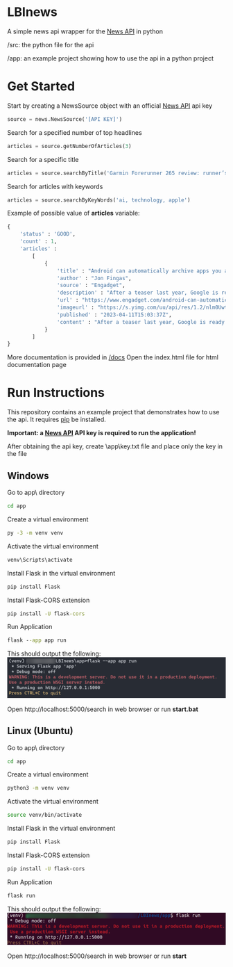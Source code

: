 # LBInews

A simple news api wrapper for the [News API](https://newsapi.org/) in python

/src: the python file for the api

/app: an example project showing how to use the api in a python project



# Get Started 
Start by creating a NewsSource object with an official  [News API](https://newsapi.org/) api key
```python
source = news.NewsSource('[API KEY]')
```

Search for a specified number of top headlines
```python
articles = source.getNumberOfArticles(3)
```

Search for a specific title
```python
articles = source.searchByTitle('Garmin Forerunner 265 review: runner’s best friend gets screen upgrade')
```

Search for articles with keywords
```python
articles = source.searchByKeyWords('ai, technology, apple')
```

Example of possible value of **articles** variable:
```python
{
    'status' : 'GOOD',
    'count' : 1,
    'articles' : 
        [
            {
                'title' : "Android can automatically archive apps you aren't using",
                'author' : "Jon Fingas",
                'source' : "Engadget",
                'description' : "After a teaser last year, Google is ready to help you save space on your phone by shelving unused apps. The company is rolling out an auto-archive feature that removes key parts of apps without erasing personal data. So long as an app is still available on th…",
                'url' : "https://www.engadget.com/android-can-automatically-archive-apps-you-arent-using-150337942.html",
                'imageurl' : "https://s.yimg.com/uu/api/res/1.2/nlm0UwtgoZYdf1SX1lZv0g--~B/Zmk9ZmlsbDtoPTYzMDtweW9mZj0wO3c9MTIwMDthcHBpZD15dGFjaHlvbg--/https://media-mbst-pub-ue1.s3.amazonaws.com/creatr-uploaded-images/2023-04/a1c6dff0-d872-11ed-bcf1-41f73c825e11.cf.jpg",
                'published' : "2023-04-11T15:03:37Z",
                'content' : "After a teaser last year, Google is ready to help you save space on your phone by shelving unused apps. The company is rolling out an auto-archive feature that removes key parts of apps without erasi… [+1251 chars]"
            }
        ]
}
```
More documentation is provided in [/docs](/docs/)
Open the index.html file for html documentation page



# Run Instructions
This repository contains an example project that demonstrates how to use the api. It requires [pip](https://pip.pypa.io/en/stable/cli/pip_install/) be installed.

**Important: a [News API](https://newsapi.org/) API key is required to run the application!**

After obtaining the api key, create \app\key.txt file and place only the key in the file

## Windows


Go to app\ directory
```cmd
cd app
```

Create a virtual environment 
```cmd
py -3 -m venv venv
```

Activate the virtual environment 
```cmd
venv\Scripts\activate
```

Install Flask in the virtual environment
```cmd
pip install Flask
```

Install Flask-CORS extension 
```cmd
pip install -U flask-cors
```

Run Application
```cmd
flask --app app run
```

This should output the following:
![](res/flask_out.png?raw=true)


Open http://localhost:5000/search in web browser or run **start.bat**



## Linux (Ubuntu)

Go to app\ directory
```bash
cd app
```

Create a virtual environment 
```bash
python3 -m venv venv
```

Activate the virtual environment 
```bash
source venv/bin/activate
```

Install Flask in the virtual environment
```bash
pip install Flask
```

Install Flask-CORS extension 
```bash
pip install -U flask-cors
```

Run Application
```bash
flask run
```
This should output the following:
![](res/flask_out_linux.png?raw=true)

Open http://localhost:5000/search in web browser or run **start**
